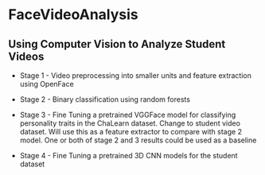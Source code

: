 # FaceVideoAnalysis
## Using Computer Vision to Analyze Student Videos

* Stage 1 - Video preprocessing into smaller units and feature extraction using OpenFace 

* Stage 2 - Binary classification using random forests

* Stage 3 - Fine Tuning a pretrained VGGFace model for classifying personality traits in the ChaLearn dataset. Change to student video dataset. Will use this as a feature extractor to compare with stage 2 model. One or both of stage 2 and 3 results could be used as a baseline

* Stage 4 - Fine Tuning a pretrained 3D CNN models for the student dataset
